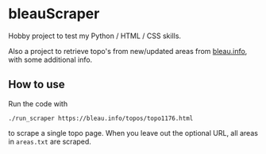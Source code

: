 # bleauScraper

Hobby project to test my Python / HTML / CSS skills.

Also a project to retrieve topo's from new/updated areas from [bleau.info](http://www.bleau.info), with some additional info. 

## How to use

Run the code with
```
./run_scraper https://bleau.info/topos/topo1176.html
``` 
to scrape a single topo page. When you leave out the optional URL, all areas in `areas.txt` are scraped.
